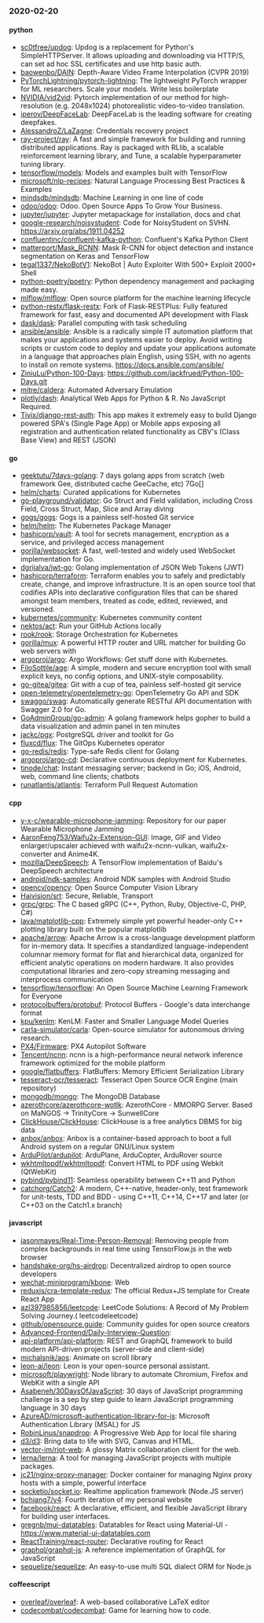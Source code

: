 ### 2020-02-20

#### python
* [sc0tfree/updog](https://github.com/sc0tfree/updog): Updog is a replacement for Python's SimpleHTTPServer. It allows uploading and downloading via HTTP/S, can set ad hoc SSL certificates and use http basic auth.
* [baowenbo/DAIN](https://github.com/baowenbo/DAIN): Depth-Aware Video Frame Interpolation (CVPR 2019)
* [PyTorchLightning/pytorch-lightning](https://github.com/PyTorchLightning/pytorch-lightning): The lightweight PyTorch wrapper for ML researchers. Scale your models. Write less boilerplate
* [NVIDIA/vid2vid](https://github.com/NVIDIA/vid2vid): Pytorch implementation of our method for high-resolution (e.g. 2048x1024) photorealistic video-to-video translation.
* [iperov/DeepFaceLab](https://github.com/iperov/DeepFaceLab): DeepFaceLab is the leading software for creating deepfakes.
* [AlessandroZ/LaZagne](https://github.com/AlessandroZ/LaZagne): Credentials recovery project
* [ray-project/ray](https://github.com/ray-project/ray): A fast and simple framework for building and running distributed applications. Ray is packaged with RLlib, a scalable reinforcement learning library, and Tune, a scalable hyperparameter tuning library.
* [tensorflow/models](https://github.com/tensorflow/models): Models and examples built with TensorFlow
* [microsoft/nlp-recipes](https://github.com/microsoft/nlp-recipes): Natural Language Processing Best Practices & Examples
* [mindsdb/mindsdb](https://github.com/mindsdb/mindsdb): Machine Learning in one line of code
* [odoo/odoo](https://github.com/odoo/odoo): Odoo. Open Source Apps To Grow Your Business.
* [jupyter/jupyter](https://github.com/jupyter/jupyter): Jupyter metapackage for installation, docs and chat
* [google-research/noisystudent](https://github.com/google-research/noisystudent): Code for NoisyStudent on SVHN. https://arxiv.org/abs/1911.04252
* [confluentinc/confluent-kafka-python](https://github.com/confluentinc/confluent-kafka-python): Confluent's Kafka Python Client
* [matterport/Mask_RCNN](https://github.com/matterport/Mask_RCNN): Mask R-CNN for object detection and instance segmentation on Keras and TensorFlow
* [tegal1337/NekoBotV1](https://github.com/tegal1337/NekoBotV1): NekoBot | Auto Exploiter With 500+ Exploit 2000+ Shell
* [python-poetry/poetry](https://github.com/python-poetry/poetry): Python dependency management and packaging made easy.
* [mlflow/mlflow](https://github.com/mlflow/mlflow): Open source platform for the machine learning lifecycle
* [python-restx/flask-restx](https://github.com/python-restx/flask-restx): Fork of Flask-RESTPlus: Fully featured framework for fast, easy and documented API development with Flask
* [dask/dask](https://github.com/dask/dask): Parallel computing with task scheduling
* [ansible/ansible](https://github.com/ansible/ansible): Ansible is a radically simple IT automation platform that makes your applications and systems easier to deploy. Avoid writing scripts or custom code to deploy and update your applications  automate in a language that approaches plain English, using SSH, with no agents to install on remote systems. https://docs.ansible.com/ansible/
* [ZiniuLu/Python-100-Days](https://github.com/ZiniuLu/Python-100-Days): https://github.com/jackfrued/Python-100-Days.git
* [mitre/caldera](https://github.com/mitre/caldera): Automated Adversary Emulation
* [plotly/dash](https://github.com/plotly/dash): Analytical Web Apps for Python & R. No JavaScript Required.
* [Tivix/django-rest-auth](https://github.com/Tivix/django-rest-auth): This app makes it extremely easy to build Django powered SPA's (Single Page App) or Mobile apps exposing all registration and authentication related functionality as CBV's (Class Base View) and REST (JSON)

#### go
* [geektutu/7days-golang](https://github.com/geektutu/7days-golang): 7 days golang apps from scratch (web framework Gee, distributed cache GeeCache, etc) 7Go[]
* [helm/charts](https://github.com/helm/charts): Curated applications for Kubernetes
* [go-playground/validator](https://github.com/go-playground/validator): Go Struct and Field validation, including Cross Field, Cross Struct, Map, Slice and Array diving
* [gogs/gogs](https://github.com/gogs/gogs): Gogs is a painless self-hosted Git service
* [helm/helm](https://github.com/helm/helm): The Kubernetes Package Manager
* [hashicorp/vault](https://github.com/hashicorp/vault): A tool for secrets management, encryption as a service, and privileged access management
* [gorilla/websocket](https://github.com/gorilla/websocket): A fast, well-tested and widely used WebSocket implementation for Go.
* [dgrijalva/jwt-go](https://github.com/dgrijalva/jwt-go): Golang implementation of JSON Web Tokens (JWT)
* [hashicorp/terraform](https://github.com/hashicorp/terraform): Terraform enables you to safely and predictably create, change, and improve infrastructure. It is an open source tool that codifies APIs into declarative configuration files that can be shared amongst team members, treated as code, edited, reviewed, and versioned.
* [kubernetes/community](https://github.com/kubernetes/community): Kubernetes community content
* [nektos/act](https://github.com/nektos/act): Run your GitHub Actions locally
* [rook/rook](https://github.com/rook/rook): Storage Orchestration for Kubernetes
* [gorilla/mux](https://github.com/gorilla/mux): A powerful HTTP router and URL matcher for building Go web servers with 
* [argoproj/argo](https://github.com/argoproj/argo): Argo Workflows: Get stuff done with Kubernetes.
* [FiloSottile/age](https://github.com/FiloSottile/age): A simple, modern and secure encryption tool with small explicit keys, no config options, and UNIX-style composability.
* [go-gitea/gitea](https://github.com/go-gitea/gitea): Git with a cup of tea, painless self-hosted git service
* [open-telemetry/opentelemetry-go](https://github.com/open-telemetry/opentelemetry-go): OpenTelemetry Go API and SDK
* [swaggo/swag](https://github.com/swaggo/swag): Automatically generate RESTful API documentation with Swagger 2.0 for Go.
* [GoAdminGroup/go-admin](https://github.com/GoAdminGroup/go-admin): A golang framework helps gopher to build a data visualization and admin panel in ten minutes
* [jackc/pgx](https://github.com/jackc/pgx): PostgreSQL driver and toolkit for Go
* [fluxcd/flux](https://github.com/fluxcd/flux): The GitOps Kubernetes operator
* [go-redis/redis](https://github.com/go-redis/redis): Type-safe Redis client for Golang
* [argoproj/argo-cd](https://github.com/argoproj/argo-cd): Declarative continuous deployment for Kubernetes.
* [tinode/chat](https://github.com/tinode/chat): Instant messaging server; backend in Go; iOS, Android, web, command line clients; chatbots
* [runatlantis/atlantis](https://github.com/runatlantis/atlantis): Terraform Pull Request Automation

#### cpp
* [y-x-c/wearable-microphone-jamming](https://github.com/y-x-c/wearable-microphone-jamming): Repository for our paper Wearable Microphone Jamming
* [AaronFeng753/Waifu2x-Extension-GUI](https://github.com/AaronFeng753/Waifu2x-Extension-GUI): Image, GIF and Video enlarger/upscaler achieved with waifu2x-ncnn-vulkan, waifu2x-converter and Anime4K.
* [mozilla/DeepSpeech](https://github.com/mozilla/DeepSpeech): A TensorFlow implementation of Baidu's DeepSpeech architecture
* [android/ndk-samples](https://github.com/android/ndk-samples): Android NDK samples with Android Studio
* [opencv/opencv](https://github.com/opencv/opencv): Open Source Computer Vision Library
* [Haivision/srt](https://github.com/Haivision/srt): Secure, Reliable, Transport
* [grpc/grpc](https://github.com/grpc/grpc): The C based gRPC (C++, Python, Ruby, Objective-C, PHP, C#)
* [lava/matplotlib-cpp](https://github.com/lava/matplotlib-cpp): Extremely simple yet powerful header-only C++ plotting library built on the popular matplotlib
* [apache/arrow](https://github.com/apache/arrow): Apache Arrow is a cross-language development platform for in-memory data. It specifies a standardized language-independent columnar memory format for flat and hierarchical data, organized for efficient analytic operations on modern hardware. It also provides computational libraries and zero-copy streaming messaging and interprocess communication
* [tensorflow/tensorflow](https://github.com/tensorflow/tensorflow): An Open Source Machine Learning Framework for Everyone
* [protocolbuffers/protobuf](https://github.com/protocolbuffers/protobuf): Protocol Buffers - Google's data interchange format
* [kpu/kenlm](https://github.com/kpu/kenlm): KenLM: Faster and Smaller Language Model Queries
* [carla-simulator/carla](https://github.com/carla-simulator/carla): Open-source simulator for autonomous driving research.
* [PX4/Firmware](https://github.com/PX4/Firmware): PX4 Autopilot Software
* [Tencent/ncnn](https://github.com/Tencent/ncnn): ncnn is a high-performance neural network inference framework optimized for the mobile platform
* [google/flatbuffers](https://github.com/google/flatbuffers): FlatBuffers: Memory Efficient Serialization Library
* [tesseract-ocr/tesseract](https://github.com/tesseract-ocr/tesseract): Tesseract Open Source OCR Engine (main repository)
* [mongodb/mongo](https://github.com/mongodb/mongo): The MongoDB Database
* [azerothcore/azerothcore-wotlk](https://github.com/azerothcore/azerothcore-wotlk): AzerothCore - MMORPG Server. Based on MaNGOS -> TrinityCore -> SunwellCore
* [ClickHouse/ClickHouse](https://github.com/ClickHouse/ClickHouse): ClickHouse is a free analytics DBMS for big data
* [anbox/anbox](https://github.com/anbox/anbox): Anbox is a container-based approach to boot a full Android system on a regular GNU/Linux system
* [ArduPilot/ardupilot](https://github.com/ArduPilot/ardupilot): ArduPlane, ArduCopter, ArduRover source
* [wkhtmltopdf/wkhtmltopdf](https://github.com/wkhtmltopdf/wkhtmltopdf): Convert HTML to PDF using Webkit (QtWebKit)
* [pybind/pybind11](https://github.com/pybind/pybind11): Seamless operability between C++11 and Python
* [catchorg/Catch2](https://github.com/catchorg/Catch2): A modern, C++-native, header-only, test framework for unit-tests, TDD and BDD - using C++11, C++14, C++17 and later (or C++03 on the Catch1.x branch)

#### javascript
* [jasonmayes/Real-Time-Person-Removal](https://github.com/jasonmayes/Real-Time-Person-Removal): Removing people from complex backgrounds in real time using TensorFlow.js in the web browser
* [handshake-org/hs-airdrop](https://github.com/handshake-org/hs-airdrop): Decentralized airdrop to open source developers
* [wechat-miniprogram/kbone](https://github.com/wechat-miniprogram/kbone): Web 
* [reduxjs/cra-template-redux](https://github.com/reduxjs/cra-template-redux): The official Redux+JS template for Create React App
* [azl397985856/leetcode](https://github.com/azl397985856/leetcode): LeetCode Solutions: A Record of My Problem Solving Journey.( leetcodeleetcode)
* [github/opensource.guide](https://github.com/github/opensource.guide):  Community guides for open source creators
* [Advanced-Frontend/Daily-Interview-Question](https://github.com/Advanced-Frontend/Daily-Interview-Question): 
* [api-platform/api-platform](https://github.com/api-platform/api-platform): REST and GraphQL framework to build modern API-driven projects (server-side and client-side)
* [michalsnik/aos](https://github.com/michalsnik/aos): Animate on scroll library
* [leon-ai/leon](https://github.com/leon-ai/leon):  Leon is your open-source personal assistant.
* [microsoft/playwright](https://github.com/microsoft/playwright): Node library to automate Chromium, Firefox and WebKit with a single API
* [Asabeneh/30DaysOfJavaScript](https://github.com/Asabeneh/30DaysOfJavaScript): 30 days of JavaScript programming challenge is a sep by step guide to learn JavaScript programming language in 30 days
* [AzureAD/microsoft-authentication-library-for-js](https://github.com/AzureAD/microsoft-authentication-library-for-js): Microsoft Authentication Library (MSAL) for JS
* [RobinLinus/snapdrop](https://github.com/RobinLinus/snapdrop): A Progressive Web App for local file sharing
* [d3/d3](https://github.com/d3/d3): Bring data to life with SVG, Canvas and HTML. 
* [vector-im/riot-web](https://github.com/vector-im/riot-web): A glossy Matrix collaboration client for the web.
* [lerna/lerna](https://github.com/lerna/lerna):  A tool for managing JavaScript projects with multiple packages.
* [jc21/nginx-proxy-manager](https://github.com/jc21/nginx-proxy-manager): Docker container for managing Nginx proxy hosts with a simple, powerful interface
* [socketio/socket.io](https://github.com/socketio/socket.io): Realtime application framework (Node.JS server)
* [bchiang7/v4](https://github.com/bchiang7/v4): Fourth iteration of my personal website
* [facebook/react](https://github.com/facebook/react): A declarative, efficient, and flexible JavaScript library for building user interfaces.
* [gregnb/mui-datatables](https://github.com/gregnb/mui-datatables): Datatables for React using Material-UI - https://www.material-ui-datatables.com
* [ReactTraining/react-router](https://github.com/ReactTraining/react-router): Declarative routing for React
* [graphql/graphql-js](https://github.com/graphql/graphql-js): A reference implementation of GraphQL for JavaScript
* [sequelize/sequelize](https://github.com/sequelize/sequelize): An easy-to-use multi SQL dialect ORM for Node.js

#### coffeescript
* [overleaf/overleaf](https://github.com/overleaf/overleaf): A web-based collaborative LaTeX editor
* [codecombat/codecombat](https://github.com/codecombat/codecombat): Game for learning how to code.
